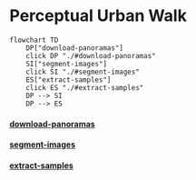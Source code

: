 # Perceptual Urban Walk  

```mermaid
flowchart TD
    DP["download-panoramas"]
    click DP "./#download-panoramas"
    SI["segment-images"]
    click SI "./#segment-images"
    ES["extract-samples"]
    click ES "./#extract-samples"
    DP --> SI
    DP --> ES
```
#### [download-panoramas](./download-panoramas/)
#### [segment-images](./segment-images/)
#### [extract-samples](./extract-samples/)